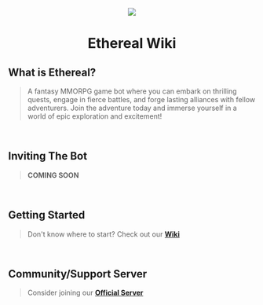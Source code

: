 <p align="center">
  <img src="https://github.com/AshTheDeveloper/Ethereal/assets/97385822/175f3ebf-1f0d-4f81-be71-37672980d35a/ae42c667bba11244fd1a2f59e63605a0.jpg">
</p>

<h1 align="center">Ethereal Wiki</h1>





## What is Ethereal?
> A fantasy MMORPG game bot where you can embark on thrilling quests, engage in fierce battles, and forge lasting alliances with fellow adventurers. Join the adventure today and immerse yourself in a world of epic exploration and excitement!

<br>

## Inviting The Bot
> **COMING SOON**

<br>

## Getting Started
> Don't know where to start? Check out our [**Wiki**](https://github.com/TheHQE/Empremix/blob/master/Documentation/README.MD)

<br>

## Community/Support Server
> Consider joining our [**Official Server**](https://discord.gg/eekqdaZhCj)
